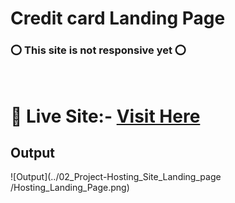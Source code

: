 # Credit card Landing Page

 ### ⭕ This site is not responsive yet ⭕
<br>

 # 📌 Live Site:- [Visit Here](https://kanurisathvika.github.io/FSJS2.0/HTML_CSS_Projects/03_HTML_CSS_Projects_12th_Dec/02_Project-Hosting_Site_Landing_page/index.html)

 ## Output

 ![Output](../02_Project-Hosting_Site_Landing_page
/Hosting_Landing_Page.png)